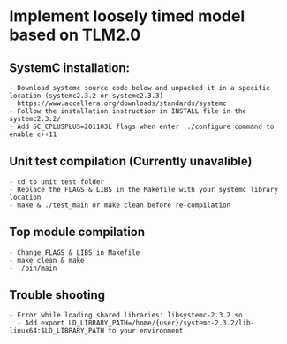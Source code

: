 # Implement loosely timed model based on TLM2.0

## SystemC installation:
    - Download systemc source code below and unpacked it in a specific location (systemc2.3.2 or systemc2.3.3)
      https://www.accellera.org/downloads/standards/systemc
    - Follow the installation instruction in INSTALL file in the systemc2.3.2/
    - Add SC_CPLUSPLUS=201103L flags when enter ../configure command to enable c++11

## Unit test compilation (Currently unavalible)
    - cd to unit test folder
    - Replace the FLAGS & LIBS in the Makefile with your systemc library location
    - make & ./test_main or make clean before re-compilation

## Top module compilation
    - Change FLAGS & LIBS in Makefile
    - make clean & make
    - ./bin/main

## Trouble shooting
    - Error while loading shared libraries: libsystemc-2.3.2.so
      - Add export LD_LIBRARY_PATH=/home/{user}/systemc-2.3.2/lib-linux64:$LD_LIBRARY_PATH to your environment
